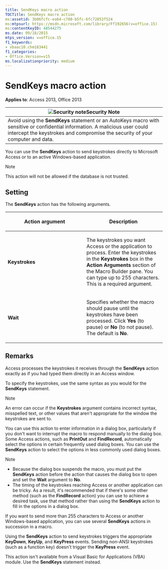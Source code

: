```yaml
---
title: SendKeys macro action
TOCTitle: SendKeys macro action
ms:assetid: 3b06fcfc-ea64-c780-b5fc-6fc72853f524
ms:mtpsurl: https://msdn.microsoft.com/library/Ff192656(v=office.15)
ms:contentKeyID: 48544275
ms.date: 09/18/2015
mtps_version: v=office.15
f1_keywords:
- vbaac10.chm183441
f1_categories:
- Office.Version=v15
ms.localizationpriority: medium
---
```


# SendKeys macro action

**Applies to**: Access 2013, Office 2013

<table>
<thead>
<tr class="header">
<th><img src="media/access-alert-security.gif" title="Security note" alt="Security note" /><strong>Security Note</strong></th>
</tr>
</thead>
<tbody>
<tr class="odd">
<td>Avoid using the <strong>SendKeys</strong> statement or an AutoKeys macro with sensitive or confidential information. A malicious user could intercept the keystrokes and compromise the security of your computer and data.</td>
</tr>
</tbody>
</table>

You can use the **SendKeys** action to send keystrokes directly to Microsoft Access or to an active Windows-based application.

> [!NOTE]
> This action will not be allowed if the database is not trusted. 

## Setting

The **SendKeys** action has the following arguments.

<table>
<colgroup>
<col style="width: 50%" />
<col style="width: 50%" />
</colgroup>
<thead>
<tr class="header">
<th><p>Action argument</p></th>
<th><p>Description</p></th>
</tr>
</thead>
<tbody>
<tr class="odd">
<td><p><strong>Keystrokes</strong></p></td>
<td><p>The keystrokes you want Access or the application to process. Enter the keystrokes in the <strong>Keystrokes</strong> box in the <strong>Action Arguments</strong> section of the Macro Builder pane. You can type up to 255 characters. This is a required argument.</p></td>
</tr>
<tr class="even">
<td><p><strong>Wait</strong></p></td>
<td><p>Specifies whether the macro should pause until the keystrokes have been processed. Click <strong>Yes</strong> (to pause) or <strong>No</strong> (to not pause). The default is <strong>No</strong>.</p></td>
</tr>
</tbody>
</table>


## Remarks

Access processes the keystrokes it receives through the **SendKeys** action exactly as if you had typed them directly in an Access window.

To specify the keystrokes, use the same syntax as you would for the **SendKeys** statement.

> [!NOTE]
> An error can occur if the **Keystrokes** argument contains incorrect syntax, misspelled text, or other values that aren't appropriate for the window the keystrokes are sent to.

You can use this action to enter information in a dialog box, particularly if you don't want to interrupt the macro to respond manually to the dialog box. Some Access actions, such as **PrintOut** and **FindRecord**, automatically select the options in certain frequently used dialog boxes. You can use the **SendKeys** action to select the options in less commonly used dialog boxes.

> [!NOTE]
> - Because the dialog box suspends the macro, you must put the **SendKeys** action before the action that causes the dialog box to open and set the **Wait** argument to **No**.
> - The timing of the keystrokes reaching Access or another application can be tricky. As a result, it's recommended that if there's some other method (such as the **FindRecord** action) you can use to achieve a desired task, use that method rather than using the **SendKeys** action to fill in the options in a dialog box.

If you want to send more than 255 characters to Access or another Windows-based application, you can use several **SendKeys** actions in succession in a macro.

Using the **SendKeys** action to send keystrokes triggers the appropriate **KeyDown**, **KeyUp**, and **KeyPress** events. Sending non-ANSI keystrokes (such as a function key) doesn't trigger the **KeyPress** event.

This action isn't available from a Visual Basic for Applications (VBA) module. Use the **SendKeys** statement instead.

